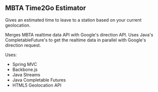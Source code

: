 MBTA Time2Go Estimator
----

Gives an estimated time to leave to a station based on your current geolocation.

Merges MBTA realtime data API with Google's direction API. Uses Java's CompletableFuture's to get the realtime data in parallel with Google's direction request.

Uses:

* Spring MVC
* Backbone.js
* Java Streams
* Java Completable Futures
* HTML5 Geolocation API